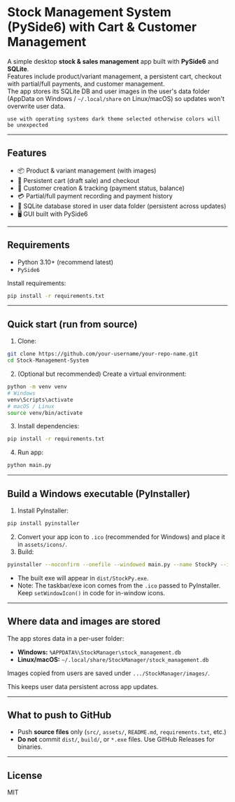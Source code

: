 
# Stock Management System (PySide6) with Cart & Customer Management

A simple desktop **stock & sales management** app built with **PySide6** and **SQLite**.  
Features include product/variant management, a persistent cart, checkout with partial/full payments, and customer management.  
The app stores its SQLite DB and user images in the user's data folder (AppData on Windows / `~/.local/share` on Linux/macOS) so updates won't overwrite user data.


``` use with operating systems dark theme selected otherwise colors will be unexpected ``` 

---

## Features
- 📦 Product & variant management (with images)
- 🛒 Persistent cart (draft sale) and checkout
- 👤 Customer creation & tracking (payment status, balance)
- 💳 Partial/full payment recording and payment history
- 💾 SQLite database stored in user data folder (persistent across updates)
- 🖥️ GUI built with PySide6

---

## Requirements
- Python 3.10+ (recommend latest)
- `PySide6`

Install requirements:
```bash
pip install -r requirements.txt
````

---

## Quick start (run from source)

1. Clone:

```bash
git clone https://github.com/your-username/your-repo-name.git
cd Stock-Management-System
```

2. (Optional but recommended) Create a virtual environment:

```bash
python -m venv venv
# Windows
venv\Scripts\activate
# macOS / Linux
source venv/bin/activate
```

3. Install dependencies:

```bash
pip install -r requirements.txt
```

4. Run app:

```bash
python main.py
```

---

## Build a Windows executable (PyInstaller)

1. Install PyInstaller:

```bash
pip install pyinstaller
```

2. Convert your app icon to `.ico` (recommended for Windows) and place it in `assets/icons/`.
3. Build:

```bash
pyinstaller --noconfirm --onefile --windowed main.py --name StockPy --icon=assets/icons/stock.ico
```

* The built exe will appear in `dist/StockPy.exe`.
* Note: The taskbar/exe icon comes from the `.ico` passed to PyInstaller. Keep `setWindowIcon()` in code for in-window icons.

---

## Where data and images are stored

The app stores data in a per-user folder:

* **Windows:** `%APPDATA%\StockManager\stock_management.db`
* **Linux/macOS:** `~/.local/share/StockManager/stock_management.db`

Images copied from users are saved under `.../StockManager/images/`.

This keeps user data persistent across app updates.

---

## What to push to GitHub

* Push **source files** only (`src/`, `assets/`, `README.md`, `requirements.txt`, etc.)
* **Do not** commit `dist/`, `build/`, or `*.exe` files. Use GitHub Releases for binaries.

---

## License

MIT

```
```
